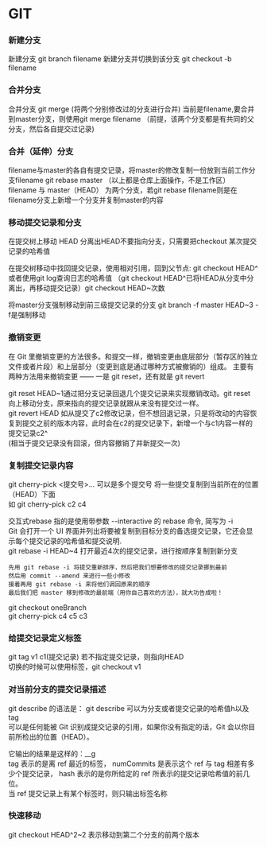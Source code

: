 # GIT
### 新建分支 
新建分支  git branch filename
新建分支并切换到该分支  git checkout -b filename

### 合并分支
合并分支  git merge (将两个分别修改过的分支进行合并)
当前是filename,要合并到master分支，则使用git merge filename
（前提，该两个分支都是有共同的父分支，然后各自提交过记录)

### 合并（延伸）分支
filename与master的各自有提交记录，将master的修改复制一份放到当前工作分支filename  git rebase master 
（以上都是仓库上面操作，不是工作区）  
filename 与 master（HEAD） 为两个分支，若git rebase filename则是在filename分支上新增一个分支并复制master的内容

### 移动提交记录和分支
在提交树上移动  HEAD  分离出HEAD不要指向分支，只需要把checkout 某次提交记录的哈希值

在提交树移动中找回提交记录，使用相对引用，回到父节点: git checkout HEAD^ 或者使用git log查询日志的哈希值
（git checkout HEAD^已将HEAD从分支中分离出，再移动提交记录）git checkout HEAD~次数

将master分支强制移动到前三级提交记录的分支 git branch -f master HEAD~3
-f是强制移动

### 撤销变更
在 Git 里撤销变更的方法很多。和提交一样，撤销变更由底层部分（暂存区的独立文件或者片段）和上层部分（变更到底是通过哪种方式被撤销的）组成。
主要有两种方法用来撤销变更 —— 一是 git reset，还有就是 git revert

git reset HEAD~1通过把分支记录回退几个提交记录来实现撤销改动。git reset 向上移动分支，原来指向的提交记录就跟从来没有提交过一样。    
git revert HEAD  如从提交了c2修改记录，但不想回退记录，只是将改动的内容恢复到提交之前的版本内容，此时会在c2的提交记录下，新增一个与c1内容一样的提交记录c2^  
(相当于提交记录没有回滚，但内容撤销了并新提交一次)

### 复制提交记录内容
git cherry-pick <提交号>... 可以是多个提交号   将一些提交复制到当前所在的位置（HEAD）下面  
如 git cherry-pick c2 c4  

交互式rebase 指的是使用带参数 --interactive 的 rebase 命令, 简写为 -i    
Git 会打开一个 UI 界面并列出将要被复制到目标分支的备选提交记录，它还会显示每个提交记录的哈希值和提交说明.    
git rebase -i HEAD~4 打开最近4次的提交记录，进行按顺序复制到新分支  

```
先用 git rebase -i 将提交重新排序，然后把我们想要修改的提交记录挪到最前
然后用 commit --amend 来进行一些小修改
接着再用 git rebase -i 来将他们调回原来的顺序
最后我们把 master 移到修改的最前端（用你自己喜欢的方法），就大功告成啦！
```

git checkout oneBranch  
git cherry-pick c4 c5 c3  

### 给提交记录定义标签
git tag v1 c1(提交记录)  若不指定提交记录，则指向HEAD  
切换的时候可以使用标签，git checkout v1

### 对当前分支的提交记录描述
git describe 的语法是：
git describe <ref> 可以为分支或者提交记录的哈希值h以及tag    
<ref> 可以是任何能被 Git 识别成提交记录的引用，如果你没有指定的话，Git 会以你目前所检出的位置（HEAD）。  

它输出的结果是这样的：<tag>_<numCommits>_g<hash>  
tag 表示的是离 ref 最近的标签， numCommits 是表示这个 ref 与 tag 相差有多少个提交记录， hash 表示的是你所给定的 ref 所表示的提交记录哈希值的前几位。  
当 ref 提交记录上有某个标签时，则只输出标签名称
  
### 快速移动
git checkout HEAD^2~2 表示移动到第二个分支的前两个版本

